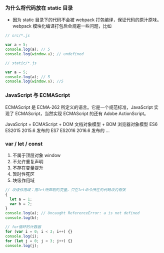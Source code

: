 ### 为什么将代码放在 static 目录

- 因为 static 目录下的代码不会被 webpack 打包编译，保证代码的原汁原味。webpack 模块化编译打包后会规避一些问题，比如

```js
// src/*.js

var a = 5;
console.log(a); // 5
console.log(window.a); // undefined

// static/*.js

var a = 5;
console.log(a); // 5
console.log(window.a); //5
```

### JavaScript 与 ECMAScript

ECMAScript 是 ECMA-262 所定义的语言。它是一个规范标准，JavaScript 实现了 ECMAScript，当然实现 ECMAScript 的还有 Adobe ActionScript。

JavaScript = ECMAScript + DOM 文档对象模型 + BOM 浏览器对象模型
ES6 ES2015 2015.6 发布的
ES7 ES2016 2016.6 发布的
...

### var / let / const

1. 不属于顶层对象 window
2. 不允许重复声明
3. 不存在变量提升
4. 暂时性死区
5. 块级作用域

```js
// 块级作用域：用let所声明的变量，只在let命令所在的代码块内有效
{
  let a = 1;
  var b = 2;
}
console.log(a); // Uncaught ReferenceError: a is not defined
console.log(b);

// for循环的计数器
for (var i = 0; i < 3; i++) {}
console.log(i);
for (let j = 0; j < 3; j++) {}
console.log(j);
```
